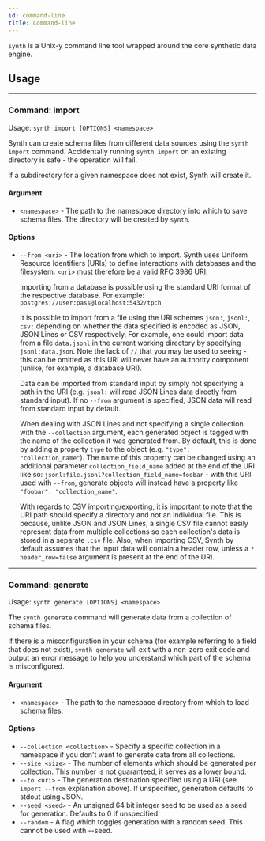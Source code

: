 ```yaml
---
id: command-line
title: Command-line
---
```


`synth` is a Unix-y command line tool wrapped around the core synthetic data engine.

## Usage

---

### Command: import

Usage: `synth import [OPTIONS] <namespace>`

Synth can create schema files from different data sources using the `synth import` command.
Accidentally running `synth import` on an existing directory is safe - the operation will fail.

If a subdirectory for a given namespace does not exist, Synth will create it.

#### Argument

- `<namespace>` - The path to the namespace directory into which to save schema files. The directory will be created by `synth`.

#### Options

- `--from <uri>` - The location from which to import. Synth uses Uniform Resource Identifiers (URIs) to define interactions with databases and the filesystem. `<uri>` must therefore be a valid RFC 3986 URI.

  Importing from a database is possible using the standard URI format of the respective database. For example: `postgres://user:pass@localhost:5432/tpch`

  It is possible to import from a file using the URI schemes `json:`, `jsonl:`, `csv:` depending on whether the data specified is encoded as JSON, JSON Lines or CSV respectively. For example, one could import data from a file `data.jsonl` in the current working directory by specifying `jsonl:data.json`. Note the lack of `//` that you may be used to seeing - this can be omitted as this URI will never have an authority component (unlike, for example, a database URI).

  Data can be imported from standard input by simply not specifying a path in the URI (e.g. `jsonl:` will read JSON Lines data directly from standard input). If no `--from` argument is specified, JSON data will read from standard input by default.

  When dealing with JSON Lines and not specifying a single collection with the `--collection` argument, each generated object is tagged with the name of the collection it was generated from. By default, this is done by adding a property `type` to the object (e.g. `"type": "collection_name"`). The name of this property can be changed using an additional parameter `collection_field_name` added at the end of the URI like so: `jsonl:file.jsonl?collection_field_name=foobar` - with this URI used with `--from`, generate objects will instead have a property like `"foobar": "collection_name"`.

  With regards to CSV importing/exporting, it is important to note that the URI path should specify a directory and not an individual file. This is because, unlike JSON and JSON Lines, a single CSV file cannot easily represent data from multiple collections so each collection's data is stored in a separate `.csv` file. Also, when importing CSV, Synth by default assumes that the input data will contain a header row, unless a `?header_row=false` argument is present at the end of the URI.

---

### Command: generate

Usage: `synth generate [OPTIONS] <namespace>`

The `synth generate` command will generate data from a collection of schema files.

If there is a misconfiguration in your schema (for example referring to a field that does not exist), `synth generate` will exit with a non-zero exit code and output an error message to help you understand which part of the schema is misconfigured.

#### Argument

- `<namespace>` - The path to the namespace directory from which to load schema files.

#### Options

- `--collection <collection>` - Specify a specific collection in a namespace if you don't want to generate data from all collections.
- `--size <size>` - The number of elements which should be generated per collection. This number is not guaranteed, it serves as a lower bound.
- `--to <uri>` - The generation destination specified using a URI (see `import --from` explanation above). If unspecified, generation defaults to stdout using JSON.
- `--seed <seed>` - An unsigned 64 bit integer seed to be used as a seed for generation. Defaults to 0 if unspecified.
- `--random` - A flag which toggles generation with a random seed. This cannot be used with --seed.
